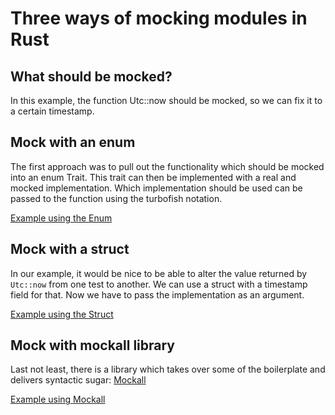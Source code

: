 # Three ways of mocking modules in Rust

## What should be mocked?

In this example, the function Utc::now should be mocked, so we can fix it to a certain timestamp.

## Mock with an enum

The first approach was to pull out the functionality which should be mocked into an enum Trait. This trait can then be implemented with a real and mocked implementation. Which implementation should be used can be passed to the function using the turbofish notation.

[Example using the Enum](https://github.com/veronika-hillebrand-mw/rust-testing-mock-modules/blob/main/src/time_util_mock_enum.rs)

## Mock with a struct

In our example, it would be nice to be able to alter the value returned by `Utc::now` from one test to another. We can use a struct with a timestamp field for that. Now we have to pass the implementation as an argument.

[Example using the Struct](https://github.com/veronika-hillebrand-mw/rust-testing-mock-modules/blob/main/src/time_util_mock_struct.rs)

## Mock with mockall library

Last not least, there is a library which takes over some of the boilerplate and delivers syntactic sugar: [Mockall](https://docs.rs/mockall/latest/mockall/index.html)

[Example using Mockall](https://github.com/veronika-hillebrand-mw/rust-testing-mock-modules/blob/main/src/time_util_mockall.rs)